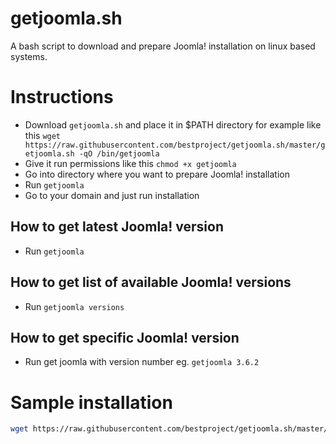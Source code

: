 # getjoomla.sh
A bash script to download and prepare Joomla! installation on linux based systems.

# Instructions
- Download `getjoomla.sh` and place it in $PATH directory for example like this `wget https://raw.githubusercontent.com/bestproject/getjoomla.sh/master/getjoomla.sh -qO /bin/getjoomla`
- Give it run permissions like this `chmod +x getjoomla`
- Go into directory where you want to prepare Joomla! installation
- Run `getjoomla`
- Go to your domain and just run installation
 
## How to get latest Joomla! version
- Run `getjoomla`
 
## How to get list of available Joomla! versions
- Run `getjoomla versions`

## How to get specific Joomla! version
- Run get joomla with version number  eg. `getjoomla 3.6.2`

# Sample installation
```bash
wget https://raw.githubusercontent.com/bestproject/getjoomla.sh/master/getjoomla.sh -qO /bin/getjoomla && chmod +x /bin/getjoomla
```
